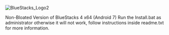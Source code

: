 ![BlueStacks_Logo2](https://user-images.githubusercontent.com/119701717/233183199-b9bdb2c8-eca2-4a9a-bca1-1c0615266311.png)

Non-Bloated Version of BlueStacks 4 x64 (Android 7)
Run the Install.bat as administrator otherwise it will not work, follow instructions inside readme.txt for more information.
